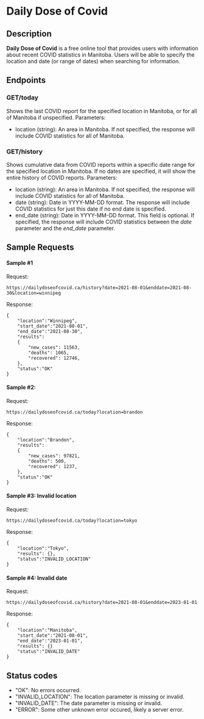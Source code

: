 # Daily Dose of Covid

## Description
**Daily Dose of Covid** is a free online tool that provides users with information about recent COVID statistics in Manitoba. Users will be able to specify the location and date (or range of dates) when searching for information.

## Endpoints
### **GET/today**  
Shows the last COVID report for the specified location in Manitoba, or for all of Manitoba if unspecified.
Parameters:  
- location (string): An area in Manitoba. If not specified, the response will include COVID statistics for all of Manitoba.  
### **GET/history**  
Shows cumulative data from COVID reports within a specific date range for the specified location in Manitoba. If no dates are specified, it will show the entire history of COVID reports.
Parameters:  
- location (string): An area in Manitoba. If not specified, the response will include COVID statistics for all of Manitoba.
- date (string): Date in YYYY-MM-DD format. The response will include COVID statistics for just this date if no end date is specified.
- end_date (string): Date in YYYY-MM-DD format. This field is optional. If specified, the response will include COVID statistics between the *date* parameter and the *end_date* parameter.

## Sample Requests

#### Sample #1 
Request:  
```
https://dailydoseofcovid.ca/history?date=2021-08-01&enddate=2021-08-30&location=winnipeg
```
Response:  
```
{
    "location":"Winnipeg",
    "start_date":"2021-08-01",
    "end_date":"2021-08-30",
    "results":
    {
        "new_cases": 11563,
        "deaths": 1065,
        "recovered": 12746,
    },
    "status":"OK"
}
```

#### Sample #2:
Request:
```
https://dailydoseofcovid.ca/today?location=brandon
```
Response:
```
{
    "location":"Brandon",
    "results":
    {
        "new_cases": 97821,
        "deaths": 500,
        "recovered": 1237,
    },
    "status":"OK"
}
```
#### Sample #3: Invalid location
Request:
```
https://dailydoseofcovid.ca/today?location=tokyo
```
Response:
```
{
    "location":"Tokyo",
    "results": {},
    "status":"INVALID_LOCATION"
}
```
#### Sample #4: Invalid date
Request:
```
https://dailydoseofcovid.ca/history?date=2021-08-01&enddate=2023-01-01
```
Response:
```
{
    "location":"Manitoba",
    "start_date":"2021-08-01",
    "end_date":"2023-01-01",
    "results": {}
    "status":"INVALID_DATE"
}
```

## Status codes
- "OK": No errors occurred.
- "INVALID_LOCATION": The location parameter is missing or invalid.
- "INVALID_DATE": The date parameter is missing or invalid.
- "ERROR": Some other unknown error occured, likely a server error.
